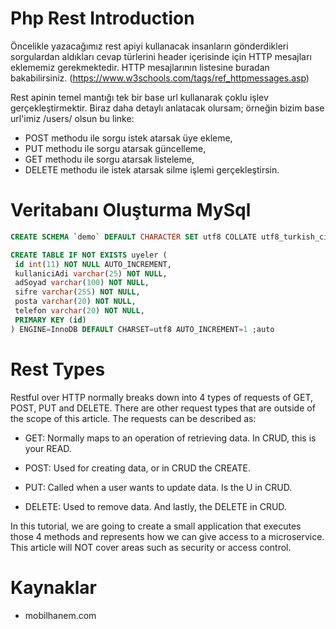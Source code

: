 

# Php Rest Introduction

Öncelikle yazacağımız rest apiyi kullanacak insanların gönderdikleri sorgulardan aldıkları cevap türlerini header içerisinde için HTTP mesajları eklememiz gerekmektedir. HTTP mesajlarının listesine buradan bakabilirsiniz.  (https://www.w3schools.com/tags/ref_httpmessages.asp)

Rest apinin temel mantığı tek bir base url kullanarak çoklu işlev gerçekleştirmektir. Biraz daha detaylı anlatacak olursam; örneğin bizim base url'imiz /users/  olsun bu linke:

- POST methodu ile sorgu istek atarsak üye ekleme,
- PUT methodu ile sorgu atarsak güncelleme,
- GET methodu ile sorgu atarsak listeleme,
- DELETE methodu ile istek atarsak silme işlemi gerçekleştirsin.


# Veritabanı Oluşturma MySql

```sql
CREATE SCHEMA `demo` DEFAULT CHARACTER SET utf8 COLLATE utf8_turkish_ci ;
```

```sql
CREATE TABLE IF NOT EXISTS uyeler (
 id int(11) NOT NULL AUTO_INCREMENT,
 kullaniciAdi varchar(25) NOT NULL,
 adSoyad varchar(100) NOT NULL,
 sifre varchar(255) NOT NULL,
 posta varchar(20) NOT NULL,
 telefon varchar(20) NOT NULL,
 PRIMARY KEY (id)
) ENGINE=InnoDB DEFAULT CHARSET=utf8 AUTO_INCREMENT=1 ;auto
```


# Rest Types

Restful over HTTP normally breaks down into 4 types of requests of GET, POST, PUT and DELETE. There are other request types that are outside of the scope of this article. The requests can be described as:

- GET: Normally maps to an operation of retrieving data. In CRUD, this is your READ.

- POST: Used for creating data, or in CRUD the CREATE.

- PUT: Called when a user wants to update data. Is the U in CRUD.
  
- DELETE: Used to remove data. And lastly, the DELETE in CRUD.

In this tutorial, we are going to create a small application that executes those 4 methods and represents how we can give access to a microservice. This article will NOT cover areas such as security or access control.



# Kaynaklar
- mobilhanem.com
  
